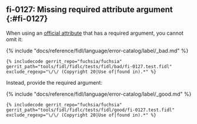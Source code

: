 ## fi-0127: Missing required attribute argument {:#fi-0127}

When using an [official attribute](/docs/reference/fidl/language/attributes.md)
that has a required argument, you cannot omit it:

{% include "docs/reference/fidl/language/error-catalog/label/_bad.md" %}

```fidl
{% includecode gerrit_repo="fuchsia/fuchsia" gerrit_path="tools/fidl/fidlc/tests/fidl/bad/fi-0127.test.fidl" exclude_regexp="\/\/ (Copyright 20|Use of|found in).*" %}
```

Instead, provide the required argument:

{% include "docs/reference/fidl/language/error-catalog/label/_good.md" %}

```fidl
{% includecode gerrit_repo="fuchsia/fuchsia" gerrit_path="tools/fidl/fidlc/tests/fidl/good/fi-0127.test.fidl" exclude_regexp="\/\/ (Copyright 20|Use of|found in).*" %}
```
